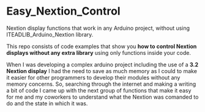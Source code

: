 # Easy_Nextion_Control
Nextion display functions that work in any Arduino project, without using ITEADLIB_Arduino_Nextion library.
<p>This repo consists of code examples that show you <strong>how to control Nextion displays without any extra library</strong> using only functions inside your code.</p>
When I was developing a complex arduino project including the use of a <strong>3.2 Nextion display</strong> I had the need to save as much memory as I could to make it easier for other programmers to develop their modules without any memory concerns.
So, searching through the internet and making a writing a bit of code I came up with the next group of functions that make it easy for me and my coworkers to understand what the Nextion was comanded to do and the state in which it was.
